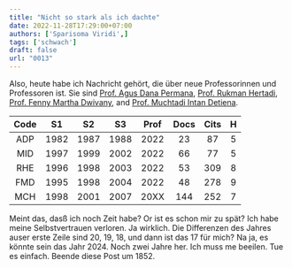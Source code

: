 ```yaml
---
title: "Nicht so stark als ich dachte"
date: 2022-11-28T17:29:00+07:00
authors: ['Sparisoma Viridi',]
tags: ['schwach']
draft: false
url: "0013"
---
```


Also, heute habe ich Nachricht geh&ouml;rt, die &uuml;ber neue Professorinnen und Professoren ist. Sie sind [Prof. Agus Dana Permana](https://www.itb.ac.id/staf/profil/agus-dana-permana), [Prof. Rukman Hertadi](https://www.itb.ac.id/staff/view/rukman-hertadi-frf), [Prof. Fenny Martha Dwivany](https://www.itb.ac.id/staf/profil/fenny-martha-dwivany), and [Prof. Muchtadi Intan Detiena](https://www.itb.ac.id/staf/profil/muchtadi-intan-detiena).

Code | S1   | S2   | S3   | Prof | Docs | Cits | H
:-:  | :-:  | :-:  | :-:  | :-:  | :-:  | :-: | :-:
ADP  | 1982 | 1987 | 1988 | 2022 |  23  |  87  | 5
MID  | 1997 | 1999 | 2002 | 2022 |  66  |  77  | 5
RHE  | 1996 | 1998 | 2003 | 2022 |  53  | 309  | 8
FMD  | 1995 | 1998 | 2004 | 2022 |  48  | 278  | 9
MCH  | 1998 | 2001 | 2007 | 20XX | 144  | 252  | 7

Meint das, das&szlig; ich noch Zeit habe? Or ist es schon mir zu sp&auml;t? Ich habe meine Selbstvertrauen verloren. Ja wirklich. Die Differenzen des Jahres auser erste Zeile sind 20, 19, 18, und dann ist das 17 f&uuml;r mich? Na ja, es k&ouml;nnte sein das Jahr 2024. Noch zwei Jahre her. Ich muss me beeilen. Tue es einfach. Beende diese Post um 1852.
